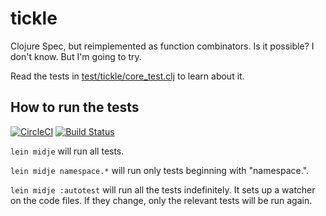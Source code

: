# tickle

Clojure Spec, but reimplemented as function combinators. Is it possible? I don't know. But I'm going to try.

Read the tests in [test/tickle/core_test.clj](test/tickle/core_test.clj) to learn about it.

## How to run the tests

[![CircleCI](https://circleci.com/gh/pokle/tickle.svg?style=svg)](https://circleci.com/gh/pokle/tickle)
[![Build Status](https://travis-ci.org/pokle/tickle.svg?branch=master)](https://travis-ci.org/pokle/tickle)

`lein midje` will run all tests.

`lein midje namespace.*` will run only tests beginning with "namespace.".

`lein midje :autotest` will run all the tests indefinitely. It sets up a
watcher on the code files. If they change, only the relevant tests will be
run again.
